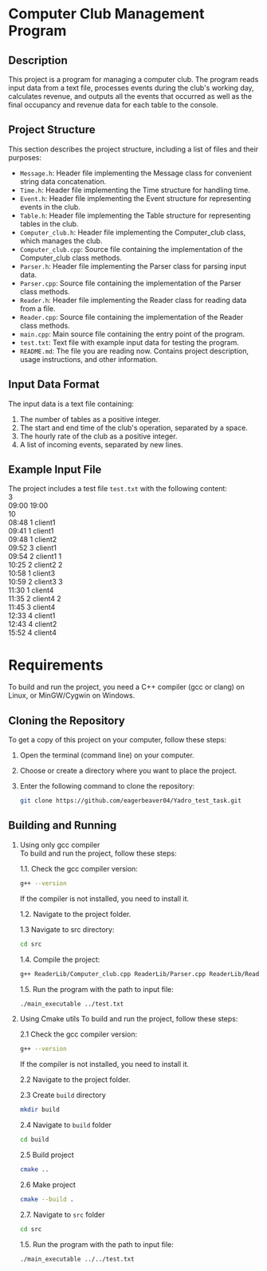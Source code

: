 # Computer Club Management Program

## Description
This project is a program for managing a computer club. The program reads input data from a text file, processes events during the club's working day, calculates revenue, and outputs all the events that occurred as well as the final occupancy and revenue data for each table to the console.

## Project Structure

This section describes the project structure, including a list of files and their purposes:

- `Message.h`: Header file implementing the Message class for convenient string data concatenation.
- `Time.h`: Header file implementing the Time structure for handling time.
- `Event.h`: Header file implementing the Event structure for representing events in the club.
- `Table.h`: Header file implementing the Table structure for representing tables in the club.
- `Computer_club.h`: Header file implementing the Computer_club class, which manages the club.
- `Computer_club.cpp`: Source file containing the implementation of the Computer_club class methods.
- `Parser.h`: Header file implementing the Parser class for parsing input data.
- `Parser.cpp`: Source file containing the implementation of the Parser class methods.
- `Reader.h`: Header file implementing the Reader class for reading data from a file.
- `Reader.cpp`: Source file containing the implementation of the Reader class methods.
- `main.cpp`: Main source file containing the entry point of the program.
- `test.txt`: Text file with example input data for testing the program.
- `README.md`: The file you are reading now. Contains project description, usage instructions, and other information.

## Input Data Format
The input data is a text file containing:

1. The number of tables as a positive integer.
2. The start and end time of the club's operation, separated by a space.
3. The hourly rate of the club as a positive integer.
4. A list of incoming events, separated by new lines.

## Example Input File
The project includes a test file `test.txt` with the following content:  
3  
09:00 19:00  
10  
08:48 1 client1  
09:41 1 client1  
09:48 1 client2  
09:52 3 client1  
09:54 2 client1 1  
10:25 2 client2 2  
10:58 1 client3  
10:59 2 client3 3  
11:30 1 client4  
11:35 2 client4 2  
11:45 3 client4  
12:33 4 client1  
12:43 4 client2  
15:52 4 client4  
# Requirements
To build and run the project, you need a C++ compiler (gcc or clang) on Linux, or MinGW/Cygwin on Windows.

## Cloning the Repository
To get a copy of this project on your computer, follow these steps:

1. Open the terminal (command line) on your computer.

2. Choose or create a directory where you want to place the project.

3. Enter the following command to clone the repository:

   ```sh
   git clone https://github.com/eagerbeaver04/Yadro_test_task.git
   ```

## Building and Running
1. Using only gcc compiler  
To build and run the project, follow these steps:

    1.1. Check the gcc compiler version:
    ```sh
    g++ --version
    ```
    If the compiler is not installed, you need to install it.

    1.2. Navigate to the project folder.

    1.3 Navigate to src directory:
    ```sh
    cd src
    ```
    1.4. Compile the project:
    ```sh
    g++ ReaderLib/Computer_club.cpp ReaderLib/Parser.cpp ReaderLib/Reader.cpp main.cpp -o main_executable
    ```

    1.5. Run the program with the path to input file:
    ```sh
    ./main_executable ../test.txt
    ```

2. Using Cmake utils
To build and run the project, follow these steps:

    2.1 Check the gcc compiler version:  
     ```sh
    g++ --version
    ```

    If the compiler is not installed, you need to install it.  

    2.2 Navigate to the project folder.    

    2.3 Create `build` directory  
    ```sh
    mkdir build
    ```

    2.4 Navigate to `build` folder  
    ```sh
    cd build
    ```
    2.5 Build project
    ```sh 
    cmake ..
    ```
    2.6 Make project
    ```sh 
    cmake --build .
    ```
    2.7. Navigate to `src` folder
    ```sh
    cd src
    ```
    1.5. Run the program with the path to input file:
    ```sh
    ./main_executable ../../test.txt
    ``` 


